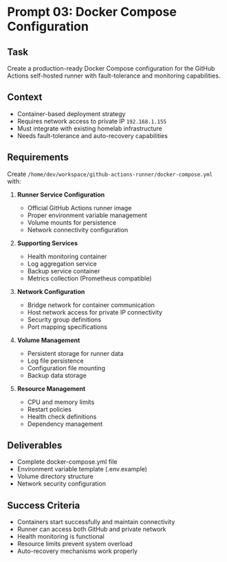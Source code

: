 # Prompt 03: Docker Compose Configuration

## Task
Create a production-ready Docker Compose configuration for the GitHub Actions self-hosted runner with fault-tolerance and monitoring capabilities.

## Context
- Container-based deployment strategy
- Requires network access to private IP `192.168.1.155`
- Must integrate with existing homelab infrastructure
- Needs fault-tolerance and auto-recovery capabilities

## Requirements
Create `/home/dev/workspace/github-actions-runner/docker-compose.yml` with:

1. **Runner Service Configuration**
   - Official GitHub Actions runner image
   - Proper environment variable management
   - Volume mounts for persistence
   - Network connectivity configuration

2. **Supporting Services**
   - Health monitoring container
   - Log aggregation service
   - Backup service container
   - Metrics collection (Prometheus compatible)

3. **Network Configuration**
   - Bridge network for container communication
   - Host network access for private IP connectivity
   - Security group definitions
   - Port mapping specifications

4. **Volume Management**
   - Persistent storage for runner data
   - Log file persistence
   - Configuration file mounting
   - Backup data storage

5. **Resource Management**
   - CPU and memory limits
   - Restart policies
   - Health check definitions
   - Dependency management

## Deliverables
- Complete docker-compose.yml file
- Environment variable template (.env.example)
- Volume directory structure
- Network security configuration

## Success Criteria
- Containers start successfully and maintain connectivity
- Runner can access both GitHub and private network
- Health monitoring is functional
- Resource limits prevent system overload
- Auto-recovery mechanisms work properly